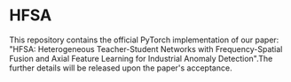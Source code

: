 # HFSA
This repository contains the official PyTorch implementation of our paper: "HFSA: Heterogeneous Teacher-Student Networks with Frequency-Spatial Fusion and Axial Feature Learning for Industrial Anomaly Detection".The further details will be released upon the paper's acceptance.
